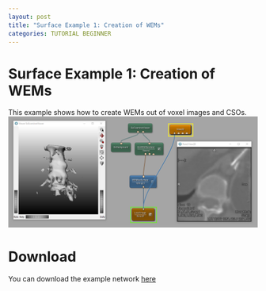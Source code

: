 ```yaml
---
layout: post
title: "Surface Example 1: Creation of WEMs"
categories: TUTORIAL BEGINNER
---
```


# Surface Example 1: Creation of WEMs
This example shows how to create WEMs out of voxel images and CSOs.
![Screenshot](/categories/data_objects/surface_objects/example1/image.png)

# Download
You can download the example network [here](/categories/data_objects/surface_objects/example1/SurfaceExample1.mlab)
